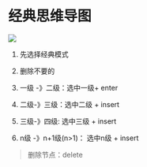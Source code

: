 # 经典思维导图

![](E:\self\mahongluRecord\notes\images\xmind_1.png)

1. 先选择经典模式

2. 删除不要的

3. 一级 -》二级：选中一级+ enter

4. 二级-》三级：选中二级 + insert

5. 三级-》四级:  选中三级 + insert

6. n级 -》n+1级(n>1)： 选中n级 + insert

   

> 删除节点：delete